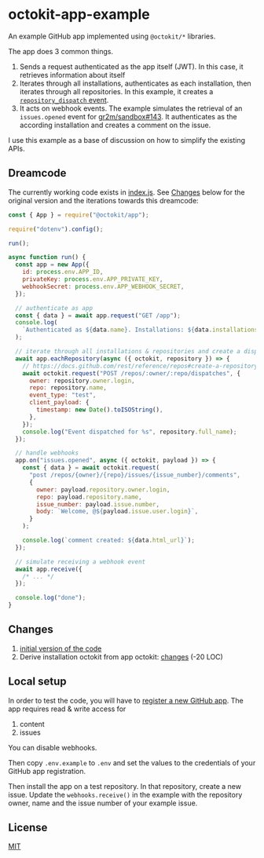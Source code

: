# octokit-app-example

An example GitHub app implemented using `@octokit/*` libraries.

The app does 3 common things.

1. Sends a request authenticated as the app itself (JWT). In this case, it retrieves information about itself
2. Iterates through all installations, authenticates as each installation, then iterates through all repositories. In this example, it creates a [`repository_dispatch` event](https://docs.github.com/en/free-pro-team@latest/rest/reference/repos#create-a-repository-dispatch-event).
3. It acts on webhook events. The example simulates the retrieval of an `issues.opened` event for [gr2m/sandbox#143](https://github.com/gr2m/sandbox/issues/143). It authenticates as the according installation and creates a comment on the issue.

I use this example as a base of discussion on how to simplify the existing APIs.

## Dreamcode

The currently working code exists in [index.js](/index.js). See [Changes](#changes) below for the original version and the iterations towards this dreamcode:

```js
const { App } = require("@octokit/app");

require("dotenv").config();

run();

async function run() {
  const app = new App({
    id: process.env.APP_ID,
    privateKey: process.env.APP_PRIVATE_KEY,
    webhookSecret: process.env.APP_WEBHOOK_SECRET,
  });

  // authenticate as app
  const { data } = await app.request("GET /app");
  console.log(
    `Authenticated as ${data.name}. Installations: ${data.installations_count}`
  );

  // iterate through all installations & repositories and create a dispatch event
  await app.eachRepository(async ({ octokit, repository }) => {
    // https://docs.github.com/rest/reference/repos#create-a-repository-dispatch-event
    await octokit.request("POST /repos/:owner/:repo/dispatches", {
      owner: repository.owner.login,
      repo: repository.name,
      event_type: "test",
      client_payload: {
        timestamp: new Date().toISOString(),
      },
    });
    console.log("Event dispatched for %s", repository.full_name);
  });

  // handle webhooks
  app.on("issues.opened", async ({ octokit, payload }) => {
    const { data } = await octokit.request(
      "post /repos/{owner}/{repo}/issues/{issue_number}/comments",
      {
        owner: payload.repository.owner.login,
        repo: payload.repository.name,
        issue_number: payload.issue.number,
        body: `Welcome, @${payload.issue.user.login}`,
      }
    );

    console.log(`comment created: ${data.html_url}`);
  });

  // simulate receiving a webhook event
  await app.receive({
    /* ... */
  });

  console.log("done");
}
```

## Changes

1. [initial version of the code](https://github.com/gr2m/octokit-app-example/blob/19e35f944c058c88618fda0e53fbed41be115b32/index.js)
2. Derive installation octokit from app octokit: [changes](https://github.com/gr2m/octokit-app-example/pull/2/files) (-20 LOC)

## Local setup

In order to test the code, you will have to [register a new GitHub app](https://github.com/organizations/octokit/settings/apps/new). The app requires read & write access for

1. content
2. issues

You can disable webhooks.

Then copy `.env.example` to `.env` and set the values to the credentials of your GitHub app registration.

Then install the app on a test repository. In that repository, create a new issue. Update the `webhooks.receive()` in the example with the repository owner, name and the issue number of your example issue.

## License

[MIT](LICENSE)
